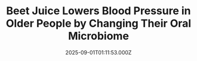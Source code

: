 ---
title: "Beet Juice Lowers Blood Pressure in Older People by Changing Their Oral Microbiome"
date: 2025-09-01T01:11:53.000Z
category: Human Kindness
externalLink: "https://www.goodnewsnetwork.org/beet-juice-lowers-blood-pressure-in-older-people-by-changing-their-oral-microbiome/"
image: ""
excerpt: "The blood pressure lowering effect of nitrate-rich beetroot juice in older people may be due to specific changes in their oral microbiome, according to the largest study of its kind. Researchers at the University of Exeter in England conducted the study which was published in the journal Free Radical Biology and Medicine. It followed previous […] The post Beet Juice…"
---